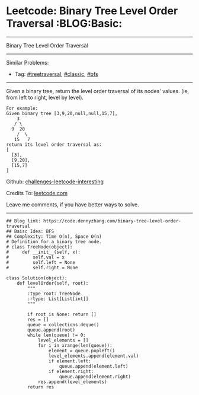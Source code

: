 # Leetcode: Binary Tree Level Order Traversal     :BLOG:Basic:


---

Binary Tree Level Order Traversal  

---

Similar Problems:  
-   Tag: [#treetraversal](https://code.dennyzhang.com/tag/treetraversal), [#classic](https://code.dennyzhang.com/tag/classic), [#bfs](https://code.dennyzhang.com/tag/bfs)

---

Given a binary tree, return the level order traversal of its nodes' values. (ie, from left to right, level by level).  

    For example:
    Given binary tree [3,9,20,null,null,15,7],
        3
       / \
      9  20
        /  \
       15   7
    return its level order traversal as:
    [
      [3],
      [9,20],
      [15,7]
    ]

Github: [challenges-leetcode-interesting](https://github.com/DennyZhang/challenges-leetcode-interesting/tree/master/binary-tree-level-order-traversal)  

Credits To: [leetcode.com](https://leetcode.com/problems/binary-tree-level-order-traversal/description/)  

Leave me comments, if you have better ways to solve.  

---

    ## Blog link: https://code.dennyzhang.com/binary-tree-level-order-traversal
    ## Baisc Idea: BFS
    ## Complexity: Time O(n), Space O(n)
    # Definition for a binary tree node.
    # class TreeNode(object):
    #     def __init__(self, x):
    #         self.val = x
    #         self.left = None
    #         self.right = None
    
    class Solution(object):
        def levelOrder(self, root):
            """
            :type root: TreeNode
            :rtype: List[List[int]]
            """
    
            if root is None: return []
            res = []
            queue = collections.deque()
            queue.append(root)
            while len(queue) != 0:
                level_elements = []
                for i in xrange(len(queue)):
                    element = queue.popleft()
                    level_elements.append(element.val)
                    if element.left:
                        queue.append(element.left)
                    if element.right:
                        queue.append(element.right)
                res.append(level_elements)
            return res
